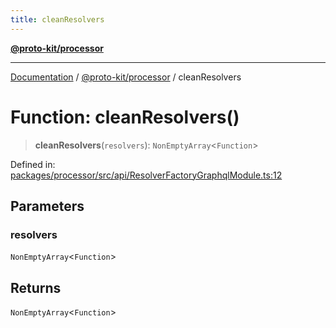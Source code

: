 ```yaml
---
title: cleanResolvers
---
```


[**@proto-kit/processor**](../README.md)

***

[Documentation](../../../README.md) / [@proto-kit/processor](../README.md) / cleanResolvers

# Function: cleanResolvers()

> **cleanResolvers**(`resolvers`): `NonEmptyArray`\<`Function`\>

Defined in: [packages/processor/src/api/ResolverFactoryGraphqlModule.ts:12](https://github.com/proto-kit/framework/blob/b953c754e500c62f01fbbd6d09adfb2f5577269d/packages/processor/src/api/ResolverFactoryGraphqlModule.ts#L12)

## Parameters

### resolvers

`NonEmptyArray`\<`Function`\>

## Returns

`NonEmptyArray`\<`Function`\>
